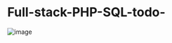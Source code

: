 # Full-stack-PHP-SQL-todo-
![image](https://user-images.githubusercontent.com/86953119/216089990-7374247f-47dc-4bcd-b779-aafcf468422c.png)
